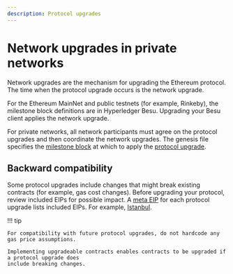 ```yaml
---
description: Protocol upgrades
---
```


# Network upgrades in private networks

Network upgrades are the mechanism for upgrading the Ethereum protocol.
The time when the protocol upgrade occurs is the network upgrade.

For the Ethereum MainNet and public testnets (for example, Rinkeby), the
milestone block definitions are in Hyperledger Besu. Upgrading your Besu
client applies the network upgrade.

For private networks, all network participants must agree on the
protocol upgrades and then coordinate the network upgrades. The genesis
file specifies the
[milestone block](../Reference/Config-Items.md#milestone-blocks) at
which to apply the
[protocol upgrade](../HowTo/Upgrade/Upgrade-Protocol.md).

## Backward compatibility

Some protocol upgrades include changes that might break existing
contracts (for example, gas cost changes). Before upgrading your
protocol, review included EIPs for possible impact. A
[meta EIP](https://eips.ethereum.org/meta) for each protocol upgrade
lists included EIPs. For example,
[Istanbul](https://eips.ethereum.org/EIPS/eip-1679).

!!! tip

    For compatibility with future protocol upgrades, do not hardcode any gas price assumptions.

    Implementing upgradeable contracts enables contracts to be upgraded if a protocol upgrade does
    include breaking changes.
